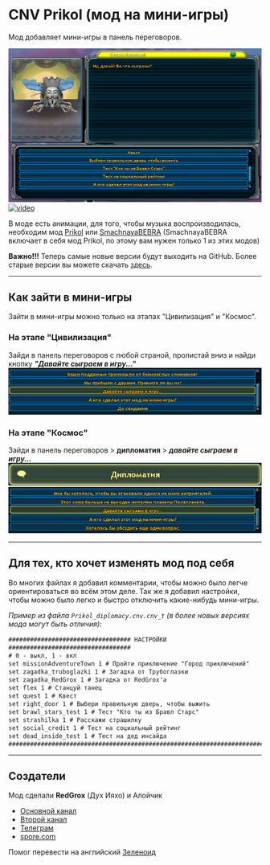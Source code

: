 # CNV Prikol (мод на мини-игры)

Мод добавляет мини-игры в панель переговоров.

![CNV_Prikol](CNV_Prikol.png "Главное меню мода")
[![video](https://i.ytimg.com/vi/RqXKcPD1Qsc/hqdefault.jpg?sqp=-oaymwEcCPYBEIoBSFXyq4qpAw4IARUAAIhCGAFwAcABBg==&rs=AOn4CLDag9FJ2hAImwiv9Pp3cM9tXxCNfQ "Видео")](https://www.youtube.com/watch?v=RqXKcPD1Qsc)

В моде есть анимации, для того, чтобы музыка воспроизводилась, необходим мод [Prikol](https://www.youtube.com/watch?v=O9_V5AUnSss) или [SmachnayaBEBRA](https://www.youtube.com/watch?v=LRsF8qaEPvQ) (SmachnayaBEBRA включает в себя мод Prikol, по этому вам нужен только 1 из этих модов)

**Важно!!!** Теперь самые новые версии будут выходить на GitHub. Более старые версии вы можете скачать [здесь](https://drive.google.com/file/d/1Jueer9JDW9NOQGzRTtiITEalzLtmc-YC/view?usp=sharing).
___

## Как зайти в мини-игры

Зайти в мини-игры можно только на этапах "Цивилизация" и "Космос".

### На этапе "Цивилизация"

Зайди в панель переговоров с любой страной, пролистай вниз и найди кнопку ***"Давайте сыграем в игру..."***
![Civilization](Civilization.png)

### На этапе "Космос"

Зайди в панель переговоров > **дипломатия** > ***давайте сыграем в игру...***
![Space1](Space1.png)
![Space2](Space2.png)

___

## Для тех, кто хочет изменять мод под себя

Во многих файлах я добавил комментарии, чтобы можно было легче ориентироваться во всём этом деле. Так же я добавил настройки, чтобы можно было легко и быстро отключить какие-нибудь мини-игры.

*Пример из файла `Prikol_diplomacy.cnv.cnv_t` (в более новых версиях мода могут быть отличия):*

```
################################## НАСТРОЙКИ ##################################
# 0 - выкл, 1 - вкл
set missionAdventureTown 1 # Пройти приключение "Город приключений"
set zagadka_truboglazki 1 # Загадка от Трубоглазки
set zagadka_RedGrox 1 # Загадка от RedGrox'а
set flex 1 # Станцуй танец
set quest 1 # Квест
set right_door 1 # Выбери правильную дверь, чтобы выжить
set brawl_stars_test 1 # Тест "Кто ты из Бравл Старс"
set strashilka 1 # Расскажи страшилку
set social_credit 1 # Тест на социальный рейтинг
set dead_inside_test 1 # Тест на дед инсайда
###############################################################################
```

___

## Создатели

Мод сделали **RedGrox** (Дух Ияхо) и Алойчик

* [Основной канал](https://www.youtube.com/c/ДухИяхо)
* [Второй канал](https://www.youtube.com/c/КрутойДухИяхо2013)
* [Телеграм](https://t.me/SporeRedGroxMods)
* [spore.com](http://www.spore.com/view/myspore/RedGrox)

Помог перевести на английский [Зеленоид](https://www.youtube.com/channel/UCbJcB6MJciYAmjKKHpkgydA)
